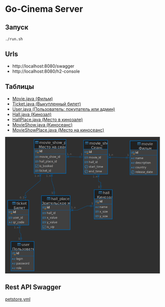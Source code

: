 # Go-Cinema Server
## Запуск
```shell
./run.sh
```
## Urls
- http://localhost:8080/swagger
- http://localhost:8080/h2-console


## Таблицы
- [Movie.java (Фильм)](src/main/java/ru/gocinema/server/repositories/model/Movie.java)
- [Ticket.java (Выкупленный билет)](src/main/java/ru/gocinema/server/repositories/model/Ticket.java)
- [User.java (Пользователь: покупатель или админ)](src/main/java/ru/gocinema/server/repositories/model/User.java)
- [Hall.java (Кинозал)](src/main/java/ru/gocinema/server/repositories/model/Hall.java)
- [HallPlace.java (Место в кинозале)](src/main/java/ru/gocinema/server/repositories/model/HallPlace.java)
- [MovieShow.java (Киносеанс)](src/main/java/ru/gocinema/server/repositories/model/MovieShow.java)
- [MovieShowPlace.java (Место на киносеанс)](src/main/java/ru/gocinema/server/repositories/model/MovieShowPlace.java)

![postgres - gocinema.png](postgres%20-%20gocinema.png)
## Rest API Swagger
[petstore.yml](src/main/resources/specs/petstore.yml)